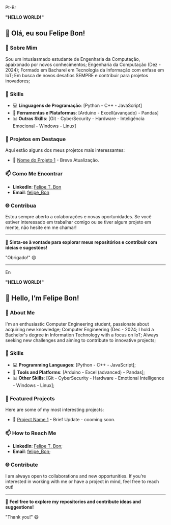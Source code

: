 Pt-Br

**"HELLO WORLD!"**


## 👋 Olá, eu sou Felipe Bon! 


### 🚀 Sobre Mim
Sou um intusiasmado estudante de Engenharia da Computação, apaixonado por novos conhecimentos;
Engenharia da Computação (Dez - 2024);
Formado em Bacharel em Tecnologia da Informação com enfase em IoT;
Em busca de novos desafios SEMPRE e contribuir para projetos inovadores;

### 🔧 Skills
- 💻 **Linguagens de Programação**: [Python - C++ - JavaScript]
- 🔧 **Ferramentas e Plataformas**: [Arduino - Excell(avançado) - Pandas]
- 📊 **Outras Skills**: [Git - CyberSecurity - Hardware - Inteligência Emocional - Windows - Linux]

### 🌟 Projetos em Destaque
Aqui estão alguns dos meus projetos mais interessantes:
- 🔗 [Nome do Projeto 1](link) - Breve Atualização.


### 📫 Como Me Encontrar
- **LinkedIn**: [Felipe T. Bon](https://www.linkedin.com/in/felipe-teixeira-bon-76285584/)
- **Email**: [felipe_Bon](mailto:felipetbon@gmail.com)

### 🌐 Contribua
Estou sempre aberto a colaborações e novas oportunidades.
Se você estiver interessado em trabalhar comigo ou se tiver algum projeto em mente, não hesite em me chamar!

----

👀 **Sinta-se à vontade para explorar meus repositórios e contribuir com ideias e sugestões!**


"Obrigado!" 😄






_____________________________________________________________________________________________________________________________________________________________________________
En

 **"HELLO WORLD!"**


## 👋 Hello, I’m Felipe Bon!


### 🚀 About Me
I'm an enthusiastic Computer Engineering student, passionate about acquiring new knowledge;
Computer Engineering (Dec - 2024;
I hold a Bachelor's degree in Information Technology with a focus on IoT;
Always seeking new challenges and aiming to contribute to innovative projects;

### 🔧 Skills
- 💻 **Programming Languages**: [Python - C++ - JavaScript];
- 🔧 **Tools and Platforms**: [Arduino - Excel (advanced) - Pandas];
- 📊 **Other Skills**: [Git - CyberSecurity - Hardware - Emotional Intelligence - Windows - Linux];

### 🌟 Featured Projects
Here are some of my most interesting projects:
- 🔗 [Project Name 1](link) - Brief Update - cooming soon.

### 📫 How to Reach Me
- **LinkedIn**: [Felipe T. Bon](https://www.linkedin.com/in/felipe-teixeira-bon-76285584/);
- **Email**: [felipe_Bon](mailto:felipetbon@gmail.com);

### 🌐 Contribute
I am always open to collaborations and new opportunities.
If you’re interested in working with me or have a project in mind, feel free to reach out!

----

👀 **Feel free to explore my repositories and contribute ideas and suggestions!**


"Thank you!" 😄

